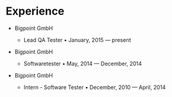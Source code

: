 # Experience
* Bigpoint GmbH
  * Lead QA Tester • January, 2015 — present

* Bigpoint GmbH
  * Softwaretester • May, 2014 — December, 2014
  
* Bigpoint GmbH
  * Intern - Software Tester • December, 2010 — April, 2014
